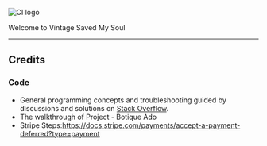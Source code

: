 ![CI logo](https://codeinstitute.s3.amazonaws.com/fullstack/ci_logo_small.png)

Welcome to Vintage Saved My Soul


---
## Credits

### Code
 * General programming concepts and troubleshooting guided by discussions and solutions on [Stack Overflow](https://stackoverflow.com).
 * The walkthrough of Project - Botique Ado
 * Stripe Steps:https://docs.stripe.com/payments/accept-a-payment-deferred?type=payment